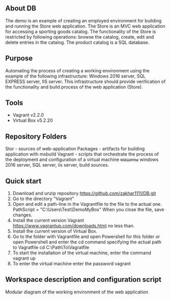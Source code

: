 ## About DB
The demo is an example of creating an employed environment for building and running the Store web application. The Store is an MVC web application for accessing a sporting goods catalog. The functionality of the Store is restricted by following operations: browse the catalog, create, edit and delete entries in the catalog. The product catalog is a SQL database.

## Purpose 
Automating the process of creating a working environment using the example of the following infrastructure: Windows 2016 server, SQL EXPRESS server, IIS server. This infrastructure should provide verification of the functionality and build process of the web application (Store).

## Tools
* Vagrant v2.2.0
* Virtual Box v5.2.20

## Repository Folders 
Stor - sources of web-application
Packages - artifacts for building application with msbuild
Vagrant - scripts that orchestrate the process of the deployment and configuration of a virtual machine машины windows 2016 server, SQL server, iis server, build sources.

## Quick start
1. Download and unzip repository
	https://github.com/zakhar1111/DB.git
2. Go to the directory "Vagrant"
3. Open and edit a path-line in the Vagrantfile to the file to the actual one. 
  PathScript = "C:\\Users\\Test\\DemoMyBox"
When you close the file, save changes.
4. Install the current version Vagrant https://www.vagrantup.com/downloads.html  no less than.
5. Install the current version of Virtual Box.
6. Go to the folder with Vagrantfile and open Powershell for this folder or open Powershell and enter the cd command specifying the actual path to Vagratfile
cd C:\Path\To\Vagratfile
7. To start the installation of the virtual machine, enter the command
vagrant up
8. To enter the virtual machine enter the password
vagrant

## Workspace description and configuration script
Modular diagram of the working environment of the web application
